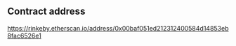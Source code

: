 ## Contract address

https://rinkeby.etherscan.io/address/0x00baf051ed212312400584d14853eb8fac6526e1